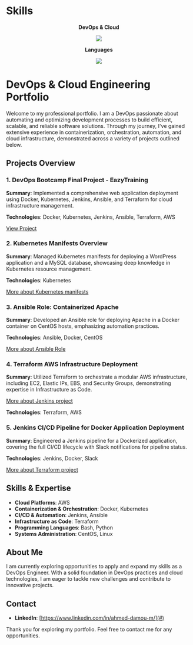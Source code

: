 # Skills

<p align="center">
  <strong>DevOps & Cloud</strong>
</p>
<p align="center">
  <a href="https://skillicons.dev">
    <img src="https://skillicons.dev/icons?i=git,docker,kubernetes,jenkins,ansible,terraform,aws" />
  </a>
</p>

<p align="center">
  <strong>Languages</strong>
</p>
<p align="center">
  <a href="https://skillicons.dev">
    <img src="https://skillicons.dev/icons?i=c,cpp,java,py,bash,linux,ubuntu" />
  </a>
</p>

# DevOps & Cloud Engineering Portfolio

Welcome to my professional portfolio. I am a DevOps  passionate about automating and optimizing development processes to build efficient, scalable, and reliable software solutions. Through my journey, I've gained extensive experience in containerization, orchestration, automation, and cloud infrastructure, demonstrated across a variety of projects outlined below.

## Projects Overview

### 1. DevOps Bootcamp Final Project - EazyTraining

**Summary**: Implemented a comprehensive web application deployment using Docker, Kubernetes, Jenkins, Ansible, and Terraform for cloud infrastructure management.

**Technologies**: Docker, Kubernetes, Jenkins, Ansible, Terraform, AWS

[View Project](https://github.com/MousMaster/ProjetFilRouge)

### 2. Kubernetes Manifests Overview

**Summary**: Managed Kubernetes manifests for deploying a WordPress application and a MySQL database, showcasing deep knowledge in Kubernetes resource management.

**Technologies**: Kubernetes

[More about Kubernetes manifests](https://github.com/MousMaster/kubernetesProject)


### 3. Ansible Role: Containerized Apache

**Summary**: Developed an Ansible role for deploying Apache in a Docker container on CentOS hosts, emphasizing automation practices.

**Technologies**: Ansible, Docker, CentOS

[More about Ansible Role](https://github.com/MousMaster/Ansible)

### 4. Terraform AWS Infrastructure Deployment

**Summary**: Utilized Terraform to orchestrate a modular AWS infrastructure, including EC2, Elastic IPs, EBS, and Security Groups, demonstrating expertise in Infrastructure as Code.

[More about Jenkins project](https://github.com/MousMaster/Terraform)


**Technologies**: Terraform, AWS

### 5. Jenkins CI/CD Pipeline for Docker Application Deployment

**Summary**: Engineered a Jenkins pipeline for a Dockerized application, covering the full CI/CD lifecycle with Slack notifications for pipeline status.

**Technologies**: Jenkins, Docker, Slack

[More about Terraform project](https://github.com/MousMaster/JenkinsProject)


## Skills & Expertise

- **Cloud Platforms**: AWS
- **Containerization & Orchestration**: Docker, Kubernetes
- **CI/CD & Automation**: Jenkins, Ansible
- **Infrastructure as Code**: Terraform
- **Programming Languages**: Bash, Python
- **Systems Administration**: CentOS, Linux



## About Me

I am currently exploring opportunities to apply and expand my skills as a DevOps Engineer. With a solid foundation in DevOps practices and cloud technologies, I am eager to tackle new challenges and contribute to innovative projects.

## Contact

- **LinkedIn**: [https://www.linkedin.com/in/ahmed-damou-m/](#)

Thank you for exploring my portfolio. Feel free to contact me for any opportunities.


